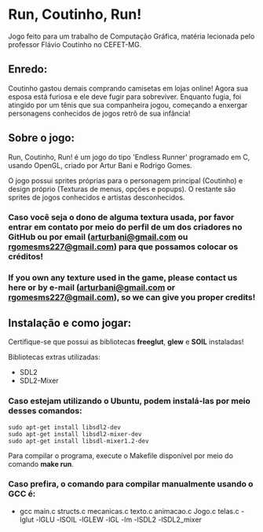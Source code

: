 # Run, Coutinho, Run! 

Jogo feito para um trabalho de Computação Gráfica, matéria lecionada pelo professor Flávio Coutinho no CEFET-MG.

## Enredo:

Coutinho gastou demais comprando camisetas em lojas online! Agora sua esposa está furiosa e ele deve fugir para sobreviver. Enquanto fugia, foi atingido por um tênis que sua companheira jogou, começando a enxergar personagens conhecidos de jogos retrô de sua infância! 

## Sobre o jogo:
Run, Coutinho, Run! é um jogo do tipo 'Endless Runner' programado em C, usando OpenGL, criado por Artur Bani e Rodrigo Gomes.

O jogo possui sprites próprias para o personagem principal (Coutinho) e design próprio (Texturas de menus, opções e popups). O restante são sprites de jogos conhecidos e artistas desconhecidos.

### Caso você seja o dono de alguma textura usada, por favor entrar em contato por meio do perfil de um dos criadores no GitHub ou por email (arturbani@gmail.com ou rgomesms227@gmail.com) para que possamos colocar os créditos!

### If you own any texture used in the game, please contact us here or by e-mail (arturbani@gmail.com or rgomesms227@gmail.com), so we can give you proper credits!

## Instalação e como jogar:
Certifique-se que possui as bibliotecas **freeglut**, **glew** e **SOIL** instaladas! 

Bibliotecas extras utilizadas:
 - SDL2
 - SDL2-Mixer

### Caso estejam utilizando o Ubuntu, podem instalá-las por meio desses comandos:
    sudo apt-get install libsdl2-dev
    sudo apt-get install libsdl2-mixer-dev
    sudo apt-get install libsdl-mixer1.2-dev

Para compilar o programa, execute o Makefile disponível por meio do comando **make run**.
### Caso prefira, o comando para compilar manualmente usando o GCC é:
 - gcc main.c structs.c mecanicas.c texto.c animacao.c Jogo.c telas.c -lglut -lGLU -lSOIL -lGLEW -lGL -lm -lSDL2 -lSDL2_mixer


